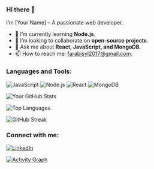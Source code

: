 ### Hi there 👋
I’m [Your Name] – A passionate web developer.
- 🌱 I’m currently learning **Node.js**.
- 👯 I’m looking to collaborate on **open-source projects**.
- 💬 Ask me about **React, JavaScript, and MongoDB**.
- 📫 How to reach me: [farabisyl2017@gmail.com](mailto:farabisyl2017@gmail.com).


### Languages and Tools:
![JavaScript](https://img.shields.io/badge/JavaScript-F7DF1E?style=flat&logo=javascript&logoColor=black)
![Node.js](https://img.shields.io/badge/Node.js-339933?style=flat&logo=nodedotjs&logoColor=white)
![React](https://img.shields.io/badge/React-61DAFB?style=flat&logo=react&logoColor=black)
![MongoDB](https://img.shields.io/badge/MongoDB-47A248?style=flat&logo=mongodb&logoColor=white)


![Your GitHub Stats](https://github-readme-stats.vercel.app/api?username=A-Farabi&show_icons=true&theme=radical)


![Top Languages](https://github-readme-stats.vercel.app/api/top-langs/?username=your-username&layout=compact&theme=radical)


![GitHub Streak](https://github-readme-streak-stats.herokuapp.com/?user=A-Farabi&theme=radical)


### Connect with me:
[![LinkedIn](https://img.shields.io/badge/LinkedIn-0A66C2?style=flat&logo=linkedin&logoColor=white)](https://www.linkedin.com/in/mazidalfarabi)


[![Activity Graph](https://github-readme-activity-graph.vercel.app/graph?username=A-Farabi&theme=react-dark)](https://github.com/ashutosh00710/github-readme-activity-graph)

